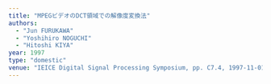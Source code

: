```yaml
---
title: "MPEGビデオのDCT領域での解像度変換法"
authors:
  - "Jun FURUKAWA"
  - "Yoshihiro NOGUCHI"
  - "Hitoshi KIYA"
year: 1997
type: "domestic"
venue: "IEICE Digital Signal Processing Symposium, pp. C7.4, 1997-11-01."
---
```

